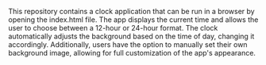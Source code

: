 This repository contains a clock application that can be run in a browser by opening the index.html file. The app displays the current time and allows the user to choose between a 12-hour or 24-hour format. The clock automatically adjusts the background based on the time of day, changing it accordingly. Additionally, users have the option to manually set their own background image, allowing for full customization of the app's appearance.